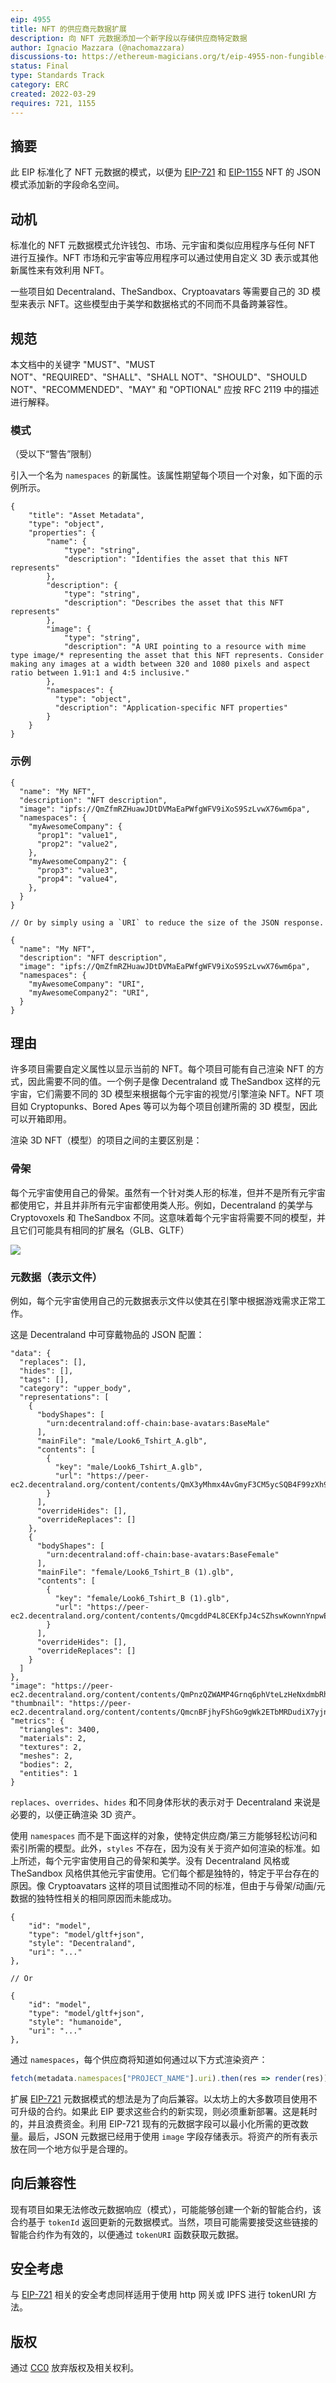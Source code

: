 ```yaml
---
eip: 4955
title: NFT 的供应商元数据扩展
description: 向 NFT 元数据添加一个新字段以存储供应商特定数据
author: Ignacio Mazzara (@nachomazzara)
discussions-to: https://ethereum-magicians.org/t/eip-4955-non-fungible-token-metadata-namespaces-extension/8746
status: Final
type: Standards Track
category: ERC
created: 2022-03-29
requires: 721, 1155
---
```


## 摘要

此 EIP 标准化了 NFT 元数据的模式，以便为 [EIP-721](./eip-721.md) 和 [EIP-1155](./eip-1155.md) NFT 的 JSON 模式添加新的字段命名空间。

## 动机

标准化的 NFT 元数据模式允许钱包、市场、元宇宙和类似应用程序与任何 NFT 进行互操作。NFT 市场和元宇宙等应用程序可以通过使用自定义 3D 表示或其他新属性来有效利用 NFT。

一些项目如 Decentraland、TheSandbox、Cryptoavatars 等需要自己的 3D 模型来表示 NFT。这些模型由于美学和数据格式的不同而不具备跨兼容性。

## 规范

本文档中的关键字 "MUST"、"MUST NOT"、"REQUIRED"、"SHALL"、"SHALL NOT"、"SHOULD"、"SHOULD NOT"、"RECOMMENDED"、"MAY" 和 "OPTIONAL" 应按 RFC 2119 中的描述进行解释。

### 模式

（受以下“警告”限制）

引入一个名为 `namespaces` 的新属性。该属性期望每个项目一个对象，如下面的示例所示。

```jsonc
{
    "title": "Asset Metadata",
    "type": "object",
    "properties": {
        "name": {
            "type": "string",
            "description": "Identifies the asset that this NFT represents"
        },
        "description": {
            "type": "string",
            "description": "Describes the asset that this NFT represents"
        },
        "image": {
            "type": "string",
            "description": "A URI pointing to a resource with mime type image/* representing the asset that this NFT represents. Consider making any images at a width between 320 and 1080 pixels and aspect ratio between 1.91:1 and 4:5 inclusive."
        },
        "namespaces": {
          "type": "object",
          "description": "Application-specific NFT properties"
        }
    }
}
```

### 示例

```jsonc
{
  "name": "My NFT",
  "description": "NFT description",
  "image": "ipfs://QmZfmRZHuawJDtDVMaEaPWfgWFV9iXoS9SzLvwX76wm6pa",
  "namespaces": {
    "myAwesomeCompany": {
      "prop1": "value1",
      "prop2": "value2",
    },
    "myAwesomeCompany2": {
      "prop3": "value3",
      "prop4": "value4",
    },
  }
}

// Or by simply using a `URI` to reduce the size of the JSON response.

{
  "name": "My NFT",
  "description": "NFT description",
  "image": "ipfs://QmZfmRZHuawJDtDVMaEaPWfgWFV9iXoS9SzLvwX76wm6pa",
  "namespaces": {
    "myAwesomeCompany": "URI",
    "myAwesomeCompany2": "URI",
  }
}
```

## 理由

许多项目需要自定义属性以显示当前的 NFT。每个项目可能有自己渲染 NFT 的方式，因此需要不同的值。一个例子是像 Decentraland 或 TheSandbox 这样的元宇宙，它们需要不同的 3D 模型来根据每个元宇宙的视觉/引擎渲染 NFT。NFT 项目如 Cryptopunks、Bored Apes 等可以为每个项目创建所需的 3D 模型，因此可以开箱即用。

渲染 3D NFT（模型）的项目之间的主要区别是：

### 骨架

每个元宇宙使用自己的骨架。虽然有一个针对类人形的标准，但并不是所有元宇宙都使用它，并且并非所有元宇宙都使用类人形。例如，Decentraland 的美学与 Cryptovoxels 和 TheSandbox 不同。这意味着每个元宇宙将需要不同的模型，并且它们可能具有相同的扩展名（GLB、GLTF）

![](../assets/eip-4955/different-renders.jpeg)

### 元数据（表示文件）

例如，每个元宇宙使用自己的元数据表示文件以使其在引擎中根据游戏需求正常工作。

这是 Decentraland 中可穿戴物品的 JSON 配置：

```jsonc
"data": {
  "replaces": [],
  "hides": [],
  "tags": [],
  "category": "upper_body",
  "representations": [
    {
      "bodyShapes": [
        "urn:decentraland:off-chain:base-avatars:BaseMale"
      ],
      "mainFile": "male/Look6_Tshirt_A.glb",
      "contents": [
        {
          "key": "male/Look6_Tshirt_A.glb",
          "url": "https://peer-ec2.decentraland.org/content/contents/QmX3yMhmx4AvGmyF3CM5ycSQB4F99zXh9rL5GvdxTTcoCR"
        }
      ],
      "overrideHides": [],
      "overrideReplaces": []
    },
    {
      "bodyShapes": [
        "urn:decentraland:off-chain:base-avatars:BaseFemale"
      ],
      "mainFile": "female/Look6_Tshirt_B (1).glb",
      "contents": [
        {
          "key": "female/Look6_Tshirt_B (1).glb",
          "url": "https://peer-ec2.decentraland.org/content/contents/QmcgddP4L8CEKfpJ4cSZhswKownnYnpwEP4eYgTxmFdav8"
        }
      ],
      "overrideHides": [],
      "overrideReplaces": []
    }
  ]
},
"image": "https://peer-ec2.decentraland.org/content/contents/QmPnzQZWAMP4Grnq6phVteLzHeNxdmbRhKuFKqhHyVMqrK",
"thumbnail": "https://peer-ec2.decentraland.org/content/contents/QmcnBFjhyFShGo9gWk2ETbMRDudiX7yjn282djYCAjoMuL",
"metrics": {
  "triangles": 3400,
  "materials": 2,
  "textures": 2,
  "meshes": 2,
  "bodies": 2,
  "entities": 1
}
```

`replaces`、`overrides`、`hides` 和不同身体形状的表示对于 Decentraland 来说是必要的，以便正确渲染 3D 资产。

使用 `namespaces` 而不是下面这样的对象，使特定供应商/第三方能够轻松访问和索引所需的模型。此外，`styles` 不存在，因为没有关于资产如何渲染的标准。如上所述，每个元宇宙使用自己的骨架和美学。没有 Decentraland 风格或 TheSandbox 风格供其他元宇宙使用。它们每个都是独特的，特定于平台存在的原因。像 Cryptoavatars 这样的项目试图推动不同的标准，但由于与骨架/动画/元数据的独特性相关的相同原因而未能成功。

```jsonc
{
    "id": "model",
    "type": "model/gltf+json",
    "style": "Decentraland",
    "uri": "..."
},

// Or

{
    "id": "model",
    "type": "model/gltf+json",
    "style": "humanoide",
    "uri": "..."
},
```

通过 `namespaces`，每个供应商将知道如何通过以下方式渲染资产：

```ts
fetch(metadata.namespaces["PROJECT_NAME"].uri).then(res => render(res))
```

扩展 [EIP-721](./eip-721.md) 元数据模式的想法是为了向后兼容。以太坊上的大多数项目使用不可升级的合约。如果此 EIP 要求这些合约的新实现，则必须重新部署。这是耗时的，并且浪费资金。利用 EIP-721 现有的元数据字段可以最小化所需的更改数量。最后，JSON 元数据已经用于使用 `image` 字段存储表示。将资产的所有表示放在同一个地方似乎是合理的。

## 向后兼容性

现有项目如果无法修改元数据响应（模式），可能能够创建一个新的智能合约，该合约基于 `tokenId` 返回更新的元数据模式。当然，项目可能需要接受这些链接的智能合约作为有效的，以便通过 `tokenURI` 函数获取元数据。

## 安全考虑

与 [EIP-721](./eip-721.md) 相关的安全考虑同样适用于使用 http 网关或 IPFS 进行 tokenURI 方法。

## 版权

通过 [CC0](../LICENSE.md) 放弃版权及相关权利。